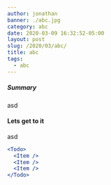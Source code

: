 ```yaml
---
author: jonathan
banner: ./abc.jpg
category: abc
date: 2020-03-09 16:32:52-05:00
layout: post
slug: /2020/03/abc/
title: abc
tags:
  - abc
---
```


<aside>

##### Summary

asd

</aside>

#### Lets get to it

asd

```jsx
<Todo>
  <Item />
  <Item />
  <Item />
</Todo>
```

[link]: https://google.com
